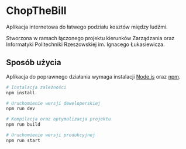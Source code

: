 # ChopTheBill
Aplikacja internetowa do łatwego podziału kosztów między ludźmi.

Stworzona w ramach łączonego projektu kierunków Zarządzania oraz Informatyki Politechniki Rzeszowskiej im. Ignacego Łukasiewicza.

## Sposób użycia
Aplikacja do poprawnego działania wymaga instalacji [Node.js](https://nodejs.org/) oraz [npm](https://www.npmjs.com/).

```bash
# Instalacja zależności
npm install

# Uruchomienie wersji deweloperskiej
npm run dev

# Kompilacja oraz optymalizacja projektu
npm run build

# Uruchomienie wersji produkcyjnej
npm run start
```
